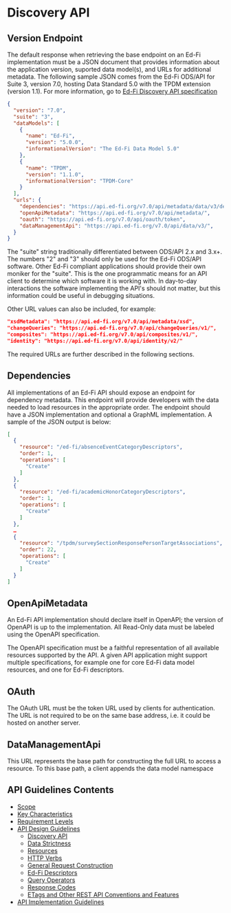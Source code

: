# Discovery API

## Version Endpoint

The default response when retrieving the base endpoint on an Ed-Fi
implementation must be a JSON document that provides information about the
application version, suported data model(s), and URLs for additional metadata.
The following sample JSON comes from the Ed-Fi ODS/API for Suite 3, version 7.0,
hosting Data Standard 5.0 with the TPDM extension (version 1.1). For more
information, go to [Ed-Fi Discovery API
specification](../../../api-specifications/discovery-api)

```json
{
  "version": "7.0",
  "suite": "3",
  "dataModels": [
    {
      "name": "Ed-Fi",
      "version": "5.0.0",
      "informationalVersion": "The Ed-Fi Data Model 5.0"
    },
    {
      "name": "TPDM",
      "version": "1.1.0",
      "informationalVersion": "TPDM-Core"
    }
  ],
  "urls": {
    "dependencies": "https://api.ed-fi.org/v7.0/api/metadata/data/v3/dependencies",
    "openApiMetadata": "https://api.ed-fi.org/v7.0/api/metadata/",
    "oauth": "https://api.ed-fi.org/v7.0/api/oauth/token",
    "dataManagementApi": "https://api.ed-fi.org/v7.0/api/data/v3/",
  }
}
```

The "suite" string traditionally differentiated between ODS/API 2.x and 3.x+.
The numbers "2" and "3" should only be used for the Ed-Fi ODS/API software.
Other Ed-Fi compliant applications should provide their own moniker for the
"suite". This is the one programmatic means for an API client to determine which
software it is working with. In day-to-day interactions the software
implementing the API's should not matter, but this information could be useful
in debugging situations.

Other URL values can also be included, for example:

```json
"xsdMetadata": "https://api.ed-fi.org/v7.0/api/metadata/xsd",
"changeQueries": "https://api.ed-fi.org/v7.0/api/changeQueries/v1/",
"composites": "https://api.ed-fi.org/v7.0/api/composites/v1/",
"identity": "https://api.ed-fi.org/v7.0/api/identity/v2/"
```

The required URLs are further described in the following sections.

## Dependencies

All implementations of an Ed-Fi API should expose an endpoint for dependency
metadata.  This endpoint will provide developers with the data needed to load
resources in the appropriate order.  The endpoint should have a JSON
implementation and optional a GraphML implementation.  A sample of the JSON
output is below:

```json
[
  {
    "resource": "/ed-fi/absenceEventCategoryDescriptors",
    "order": 1,
    "operations": [
      "Create"
    ]
  },
  {
    "resource": "/ed-fi/academicHonorCategoryDescriptors",
    "order": 1,
    "operations": [
      "Create"
    ]
  },
  …
  {
    "resource": "/tpdm/surveySectionResponsePersonTargetAssociations",
    "order": 22,
    "operations": [
      "Create"
    ]
  }
]
```
## OpenApiMetadata

An Ed-Fi API implementation should declare itself in OpenAPI; the version of
OpenAPI is up to the implementation. All Read-Only data must be labeled using
the OpenAPI specification.

The OpenAPI specification must be a faithful representation of all available
resources supported by the API. A given API application might support multiple
specifications, for example one for core Ed-Fi data model resources, and one for
Ed-Fi descriptors.

## OAuth

The OAuth URL must be the token URL used by clients for authentication. The URL
is not required to be on the same base address, i.e. it could be hosted on
another server.

## DataManagementApi

This URL represents the base path for constructing the full URL to access a
resource. To this base path, a client appends the data model namespace


## API Guidelines Contents

* [Scope](../SCOPE.md)
* [Key Characteristics](../KEY-CHARACTERISTICS.md)
* [Requirement Levels](../REQUIREMENT-LEVELS.md)
* [API Design Guidelines](../API-DESIGN-GUIDELINES/README.md)
  * [Discovery API](DISCOVERY-API.md)
  * [Data Strictness](DATA-STRICTNESS.md)
  * [Resources](RESOURCES.md)
  * [HTTP Verbs](HTTP-VERBS.md)
  * [General Request Construction](GENERAL-REQUEST-CONSTRUCTION.md)
  * [Ed-Fi Descriptors](ED-FI-DESCRIPTORS.md)
  * [Query Operators](QUERY-OPERATORS.md)
  * [Response Codes](RESPONSE-CODES.md)
  * [ETags and Other REST API Conventions and
  Features](ETAGS-OTHER-CONVENTIONS.md)
* [API Implementation Guidelines](../API-IMPLEMENTATION-GUIDELINES/README.md)
